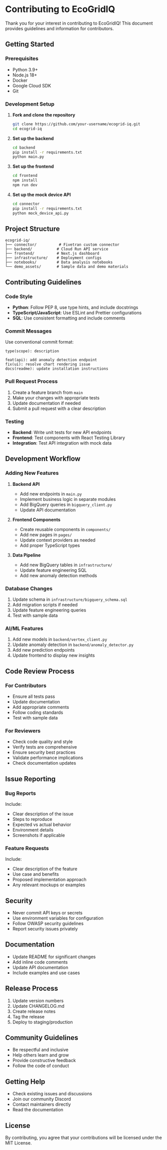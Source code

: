 # Contributing to EcoGridIQ

Thank you for your interest in contributing to EcoGridIQ! This document provides guidelines and information for contributors.

## Getting Started

### Prerequisites

- Python 3.9+
- Node.js 18+
- Docker
- Google Cloud SDK
- Git

### Development Setup

1. **Fork and clone the repository**
   ```bash
   git clone https://github.com/your-username/ecogrid-iq.git
   cd ecogrid-iq
   ```

2. **Set up the backend**
   ```bash
   cd backend
   pip install -r requirements.txt
   python main.py
   ```

3. **Set up the frontend**
   ```bash
   cd frontend
   npm install
   npm run dev
   ```

4. **Set up the mock device API**
   ```bash
   cd connector
   pip install -r requirements.txt
   python mock_device_api.py
   ```

## Project Structure

```
ecogrid-iq/
├── connector/          # Fivetran custom connector
├── backend/           # Cloud Run API service
├── frontend/          # Next.js dashboard
├── infrastructure/    # Deployment configs
├── notebooks/         # Data analysis notebooks
└── demo_assets/       # Sample data and demo materials
```

## Contributing Guidelines

### Code Style

- **Python**: Follow PEP 8, use type hints, and include docstrings
- **TypeScript/JavaScript**: Use ESLint and Prettier configurations
- **SQL**: Use consistent formatting and include comments

### Commit Messages

Use conventional commit format:
```
type(scope): description

feat(api): add anomaly detection endpoint
fix(ui): resolve chart rendering issue
docs(readme): update installation instructions
```

### Pull Request Process

1. Create a feature branch from `main`
2. Make your changes with appropriate tests
3. Update documentation if needed
4. Submit a pull request with a clear description

### Testing

- **Backend**: Write unit tests for new API endpoints
- **Frontend**: Test components with React Testing Library
- **Integration**: Test API integration with mock data

## Development Workflow

### Adding New Features

1. **Backend API**
   - Add new endpoints in `main.py`
   - Implement business logic in separate modules
   - Add BigQuery queries in `bigquery_client.py`
   - Update API documentation

2. **Frontend Components**
   - Create reusable components in `components/`
   - Add new pages in `pages/`
   - Update context providers as needed
   - Add proper TypeScript types

3. **Data Pipeline**
   - Add new BigQuery tables in `infrastructure/`
   - Update feature engineering SQL
   - Add new anomaly detection methods

### Database Changes

1. Update schema in `infrastructure/bigquery_schema.sql`
2. Add migration scripts if needed
3. Update feature engineering queries
4. Test with sample data

### AI/ML Features

1. Add new models in `backend/vertex_client.py`
2. Update anomaly detection in `backend/anomaly_detector.py`
3. Add new prediction endpoints
4. Update frontend to display new insights

## Code Review Process

### For Contributors

- Ensure all tests pass
- Update documentation
- Add appropriate comments
- Follow coding standards
- Test with sample data

### For Reviewers

- Check code quality and style
- Verify tests are comprehensive
- Ensure security best practices
- Validate performance implications
- Check documentation updates

## Issue Reporting

### Bug Reports

Include:
- Clear description of the issue
- Steps to reproduce
- Expected vs actual behavior
- Environment details
- Screenshots if applicable

### Feature Requests

Include:
- Clear description of the feature
- Use case and benefits
- Proposed implementation approach
- Any relevant mockups or examples

## Security

- Never commit API keys or secrets
- Use environment variables for configuration
- Follow OWASP security guidelines
- Report security issues privately

## Documentation

- Update README for significant changes
- Add inline code comments
- Update API documentation
- Include examples and use cases

## Release Process

1. Update version numbers
2. Update CHANGELOG.md
3. Create release notes
4. Tag the release
5. Deploy to staging/production

## Community Guidelines

- Be respectful and inclusive
- Help others learn and grow
- Provide constructive feedback
- Follow the code of conduct

## Getting Help

- Check existing issues and discussions
- Join our community Discord
- Contact maintainers directly
- Read the documentation

## License

By contributing, you agree that your contributions will be licensed under the MIT License.
